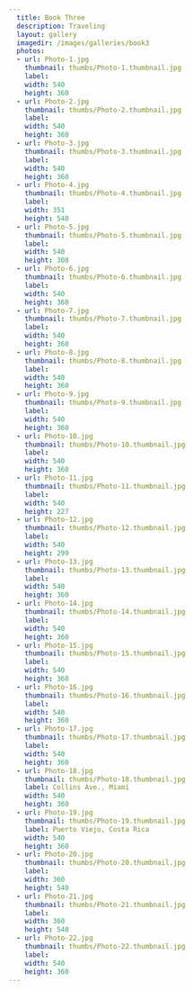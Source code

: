 ```yaml
---
  title: Book Three
  description: Traveling
  layout: gallery
  imagedir: /images/galleries/book3
  photos:
  - url: Photo-1.jpg
    thumbnail: thumbs/Photo-1.thumbnail.jpg
    label: 
    width: 540
    height: 360
  - url: Photo-2.jpg
    thumbnail: thumbs/Photo-2.thumbnail.jpg
    label: 
    width: 540
    height: 360
  - url: Photo-3.jpg
    thumbnail: thumbs/Photo-3.thumbnail.jpg
    label: 
    width: 540
    height: 360
  - url: Photo-4.jpg
    thumbnail: thumbs/Photo-4.thumbnail.jpg
    label: 
    width: 351
    height: 540
  - url: Photo-5.jpg
    thumbnail: thumbs/Photo-5.thumbnail.jpg
    label: 
    width: 540
    height: 308
  - url: Photo-6.jpg
    thumbnail: thumbs/Photo-6.thumbnail.jpg
    label: 
    width: 540
    height: 360
  - url: Photo-7.jpg
    thumbnail: thumbs/Photo-7.thumbnail.jpg
    label: 
    width: 540
    height: 360
  - url: Photo-8.jpg
    thumbnail: thumbs/Photo-8.thumbnail.jpg
    label: 
    width: 540
    height: 360
  - url: Photo-9.jpg
    thumbnail: thumbs/Photo-9.thumbnail.jpg
    label: 
    width: 540
    height: 360
  - url: Photo-10.jpg
    thumbnail: thumbs/Photo-10.thumbnail.jpg
    label: 
    width: 540
    height: 360
  - url: Photo-11.jpg
    thumbnail: thumbs/Photo-11.thumbnail.jpg
    label: 
    width: 540
    height: 227
  - url: Photo-12.jpg
    thumbnail: thumbs/Photo-12.thumbnail.jpg
    label: 
    width: 540
    height: 299
  - url: Photo-13.jpg
    thumbnail: thumbs/Photo-13.thumbnail.jpg
    label: 
    width: 540
    height: 360
  - url: Photo-14.jpg
    thumbnail: thumbs/Photo-14.thumbnail.jpg
    label: 
    width: 540
    height: 360
  - url: Photo-15.jpg
    thumbnail: thumbs/Photo-15.thumbnail.jpg
    label: 
    width: 540
    height: 360
  - url: Photo-16.jpg
    thumbnail: thumbs/Photo-16.thumbnail.jpg
    label: 
    width: 540
    height: 360
  - url: Photo-17.jpg
    thumbnail: thumbs/Photo-17.thumbnail.jpg
    label: 
    width: 540
    height: 360
  - url: Photo-18.jpg
    thumbnail: thumbs/Photo-18.thumbnail.jpg
    label: Collins Ave., Miami
    width: 540
    height: 360
  - url: Photo-19.jpg
    thumbnail: thumbs/Photo-19.thumbnail.jpg
    label: Puerto Viejo, Costa Rica
    width: 540
    height: 360
  - url: Photo-20.jpg
    thumbnail: thumbs/Photo-20.thumbnail.jpg
    label: 
    width: 360
    height: 540
  - url: Photo-21.jpg
    thumbnail: thumbs/Photo-21.thumbnail.jpg
    label: 
    width: 360
    height: 540
  - url: Photo-22.jpg
    thumbnail: thumbs/Photo-22.thumbnail.jpg
    label: 
    width: 540
    height: 360
---
```

